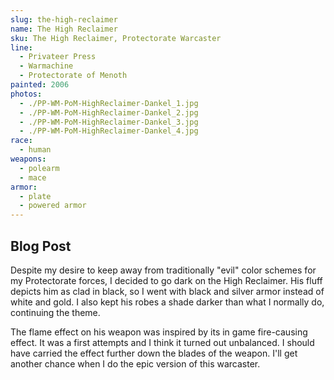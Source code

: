 ```yaml
---
slug: the-high-reclaimer
name: The High Reclaimer
sku: The High Reclaimer, Protectorate Warcaster
line:
  - Privateer Press
  - Warmachine
  - Protectorate of Menoth
painted: 2006
photos:
  - ./PP-WM-PoM-HighReclaimer-Dankel_1.jpg
  - ./PP-WM-PoM-HighReclaimer-Dankel_2.jpg
  - ./PP-WM-PoM-HighReclaimer-Dankel_3.jpg
  - ./PP-WM-PoM-HighReclaimer-Dankel_4.jpg
race:
  - human
weapons:
  - polearm
  - mace
armor:
  - plate
  - powered armor
---
```


## Blog Post

Despite my desire to keep away from traditionally "evil" color schemes for my Protectorate forces, I decided to go dark on the High Reclaimer. His fluff depicts him as clad in black, so I went with black and silver armor instead of white and gold. I also kept his robes a shade darker than what I normally do, continuing the theme.

The flame effect on his weapon was inspired by its in game fire-causing effect. It was a first attempts and I think it turned out unbalanced. I should have carried the effect further down the blades of the weapon. I'll get another chance when I do the epic version of this warcaster.
